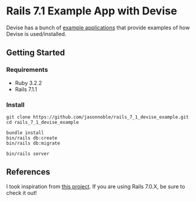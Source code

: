 # Rails 7.1 Example App with Devise

Devise has a bunch of [example applications](https://github.com/heartcombo/devise/wiki/Example-Applications)
that provide examples of how Devise is used/installed.

## Getting Started

### Requirements
- Ruby 3.2.2
- Rails 7.1.1

### Install

```
git clone https://github.com/jasonnoble/rails_7_1_devise_example.git
cd rails_7_1_devise_example

bundle install
bin/rails db:create
bin/rails db:migrate

bin/rails server
```

## References

I took inspiration from [this project](https://github.com/timothyjamesmarias/rails_7_devise_example). If you are using Rails 7.0.X, be sure to check it out!

